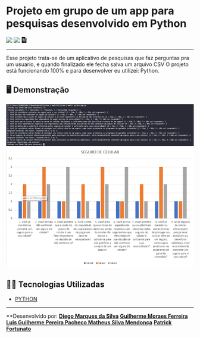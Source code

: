 # Projeto em grupo de um app para pesquisas desenvolvido em Python



![](https://img.shields.io/badge/python-3670A0?style=for-the-badge&logo=python&logoColor=ffdd54) ![](https://img.shields.io/badge/Visual_Studio_Code-0078D4?style=for-the-badge&logo=visual%20studio%20code&logoColor=white) ![](/img/csv.png)

----

Esse projeto trata-se de um aplicativo de pesquisas que faz perguntas pra um usuario, e quando finalizado ele fecha salva um arquivo CSV
O projeto está funcionando 100% e para desenvolver eu utilizei: Python.

## 🖥️ Demonstração

![](/img/terminal.png)
![](/img/grafico.png)



## 👨‍💻 Tecnologias Utilizadas

- [PYTHON](https://developer.mozilla.org/pt-BR/docs/Glossary/Python)

---

**Desenvolvido por: 
                  **[Diego Marques da Silva](https://github.com/Diegool97)**
                  **[Guilherme Moraes Ferreira](https://github.com/guimoraes021)**
                  **[Luis Guilherme Pereira Pacheco ](https://github.com/Guippacheco)**
                  **[Matheus Silva Mendonça](https://github.com/MatheusMendoca)**
                  **[Patrick Fortunato](https://github.com/PatrickvFortunato)**
